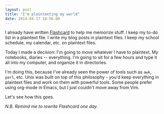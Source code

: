 ```yaml
---
layout: post
title: "I'm plaintexting my world"
date: 2014-04-17 18:56:00
---
```


I already have written [Flashcard][flashcard] to help me memorize stuff. I keep my to-do list in a plaintext file. I write my blog posts in plaintext files. I keep my school schedule, my calendar, etc. on plaintext files.

Today I made a decision: I'm going to move whatever I have to plaintext. My notebooks, diaries -- everything. I'm going to sit for a few hours and type it all into my computer, and organize it in directories.

I'm doing this, because I've already seen the power of tools such as `awk`, `perl`, etc. Unix was built on top of this philosophy - you'd keep everything in plaintext files and work on them with powerful tools. Some people prefer using org-mode in Emacs, but I just couldn't move away from Vim.

Let's see how this goes.

*N.B. Remind me to rewrite Flashcard one day.*

[flashcard]: https://github.com/berkoz/flashcard
